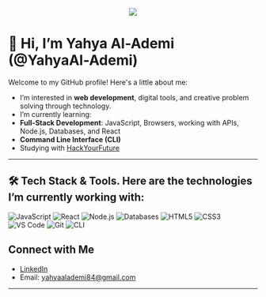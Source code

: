 
<p align="center">
  <img src="https://readme-typing-svg.herokuapp.com?lines=Hi,+I'm+Yahya+Al-Ademi;&center=true&width=500&height=50&size=25&color=36BCF7&vCenter=true&pause=1000&duration=1000&center=true">
</p>

# 👋 Hi, I’m Yahya Al-Ademi (@YahyaAl-Ademi)

Welcome to my GitHub profile! Here's a little about me:
- I’m interested in **web development**, digital tools, and creative problem solving through technology.  
-  I’m currently learning:
- **Full-Stack Development**: JavaScript, Browsers, working with APIs, Node.js, Databases, and React  
- **Command Line Interface (CLI)**  
- Studying with [HackYourFuture](https://www.hackyourfuture.net/)  
   

---

## 🛠️ Tech Stack & Tools. Here are the technologies I’m currently working with:


![JavaScript](https://img.shields.io/badge/-JavaScript-F7DF1E?style=flat-square&logo=javascript&logoColor=black)
![React](https://img.shields.io/badge/-React-61DAFB?style=flat-square&logo=react&logoColor=black)
![Node.js](https://img.shields.io/badge/-Node.js-339933?style=flat-square&logo=node.js&logoColor=white)
![Databases](https://img.shields.io/badge/-Databases-4DB33D?style=flat-square&logo=mongodb&logoColor=white)
![HTML5](https://img.shields.io/badge/-HTML5-E34F26?style=flat-square&logo=html5&logoColor=white)
![CSS3](https://img.shields.io/badge/-CSS3-1572B6?style=flat-square&logo=css3)
![VS Code](https://img.shields.io/badge/-VSCode-007ACC?style=flat-square&logo=visual-studio-code)
![Git](https://img.shields.io/badge/-Git-F05032?style=flat-square&logo=git&logoColor=white)
![CLI](https://img.shields.io/badge/-Command_Line-000000?style=flat-square&logo=gnubash)


## Connect with Me

- [LinkedIn](https://www.linkedin.com/in/yahya-al-ademi-12786555/)  
- Email: [yahyaalademi84@gmail.com](mailto:yahyaalademi84@gmail.com)


---

